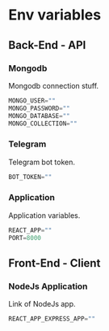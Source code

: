 # Env variables

## Back-End - API

### Mongodb

Mongodb connection stuff.

```javascript
MONGO_USER=""
MONGO_PASSWORD=""
MONGO_DATABASE=""
MONGO_COLLECTION=""
```

### Telegram

Telegram bot token.

```javascript
BOT_TOKEN=""
```

### Application

Application variables.

```javascript
REACT_APP=""
PORT=8000
```

## Front-End - Client

### NodeJs Application

Link of NodeJs app.

```javascript
REACT_APP_EXPRESS_APP=""
```